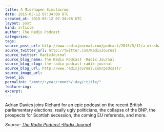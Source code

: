 ```yaml
---
title: A Misshapen Simulacrum
date: 2015-05-12 07:34:08 UTC
created_at: 2015-05-12 07:34:08 UTC
layout: post
kind: article
author: The Radix Podcast
categories: 
tags: 
source_post_url: http://www.radixjournal.com/podcast/2015/5/12/a-misshapen-simulacrum
source_twitter_url: http://twitter.com/RadixJournal
source_twitter: RadixJournal
source_blog_name: The Radix Podcast -Radix Journal
source_blog_slug: the-radix-podcast-radix-journal
source_blog_url: http://www.radixjournal.com/podcast/
source_image_url: 
tweet_id: 
permalink: "/mntr/:year/:month/:day/:title/"
feature-img: 
excerpt: 
---
```

<p>Adrian Davies joins Richard for an epic podcast on the recent British parliamentary elections, really ugly politicians, the collapse of the BNP, the prospects for Scottish secession, the coming EU referenda, and more.</p>



<div class="">
    <i>Source: <a href="http://www.radixjournal.com/podcast/">The Radix Podcast -Radix Journal</a></i>
</div>
